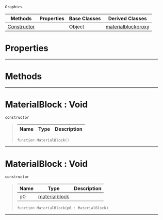  `Graphics`

|Methods|Properties|Base Classes|Derived Classes|
|---|---|---|---|
|[ Constructor](https://github.com/PlasmaEngine/PlasmaDocs/tree/master/docs/C%2B%2B/code_reference/class_reference/materialblock.markdown#materialblock-void)| |Object|[materialblockproxy](https://github.com/PlasmaEngine/PlasmaDocs/tree/master/docs/C%2B%2B/code_reference/class_reference/materialblockproxy.markdown)|


 #  Properties


---  
 #  Methods


---  
 #  MaterialBlock : Void

 `constructor`

> 
> |Name|Type|Description|
> |---|---|---|
> ``` lang=cpp, name=Lightning
> function MaterialBlock()
> ``` 


---  
 #  MaterialBlock : Void

 `constructor`

> 
> |Name|Type|Description|
> |---|---|---|
> |p0|[materialblock](https://github.com/PlasmaEngine/PlasmaDocs/tree/master/docs/C%2B%2B/code_reference/class_reference/materialblock.markdown)| |
> ``` lang=cpp, name=Lightning
> function MaterialBlock(p0 : MaterialBlock)
> ``` 


---  
 

 